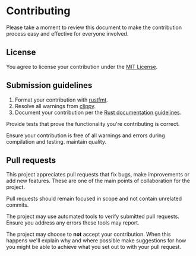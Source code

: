 # Contributing

Please take a moment to review this document to make the contribution process easy and effective
for everyone involved.

## License

You agree to license your contribution under the
[MIT License](LICENSE-MIT).

## Submission guidelines

1. Format your contribution with [rustfmt](https://github.com/rust-lang/rustfmt#quick-start).
1. Resolve all warnings from [clippy](https://github.com/rust-lang/rust-clippy#usage).
1. Document your contribution per the
   [Rust documentation guidelines](https://doc.rust-lang.org/1.30.0/book/first-edition/documentation.html).

Provide tests that prove the functionality you're contributing is correct.

Ensure your contribution is free of all warnings and errors during compilation
and testing.
maintain quality.

## Pull requests

This project appreciates pull requests that fix bugs, make improvements or add new features.
These are one of the main points of collaboration for the project.

Pull requests should remain focused in scope and not contain unrelated commits.

The project may use automated tools to verify submitted pull requests.
Ensure you address any errors these tools may report.

The project may choose to **not** accept your contribution.  When this happens we'll explain why
and where possible make suggestions for how you might be able to achieve what you set out to
with your pull request.
